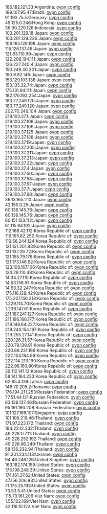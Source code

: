 186.182.121.33:Argentina: [ovpn config](vpn/186_182_121_33.ovpn)  
189.107.95.47:Brazil: [ovpn config](vpn/189_107_95_47.ovpn)  
91.193.75.5:Germany: [ovpn config](vpn/91_193_75_5.ovpn)  
45.125.0.246:Hong Kong: [ovpn config](vpn/45_125_0_246.ovpn)  
36.90.229.128:Indonesia: [ovpn config](vpn/36_90_229_128.ovpn)  
103.201.129.18:Japan: [ovpn config](vpn/103_201_129_18.ovpn)  
103.201.129.226:Japan: [ovpn config](vpn/103_201_129_226.ovpn)  
106.165.126.198:Japan: [ovpn config](vpn/106_165_126_198.ovpn)  
115.126.137.48:Japan: [ovpn config](vpn/115_126_137_48.ovpn)  
121.83.110.99:Japan: [ovpn config](vpn/121_83_110_99.ovpn)  
122.208.194.111:Japan: [ovpn config](vpn/122_208_194_111.ovpn)  
126.227.240.4:Japan: [ovpn config](vpn/126_227_240_4.ovpn)  
150.249.40.201:Japan: [ovpn config](vpn/150_249_40_201.ovpn)  
150.9.92.146:Japan: [ovpn config](vpn/150_9_92_146.ovpn)  
153.129.103.138:Japan: [ovpn config](vpn/153_129_103_138.ovpn)  
153.135.32.74:Japan: [ovpn config](vpn/153_135_32_74.ovpn)  
175.131.94.111:Japan: [ovpn config](vpn/175_131_94_111.ovpn)  
182.170.192.254:Japan: [ovpn config](vpn/182_170_192_254.ovpn)  
183.77.249.120:Japan: [ovpn config](vpn/183_77_249_120.ovpn)  
183.77.249.120:Japan: [ovpn config](vpn/183_77_249_120.ovpn)  
202.70.246.104:Japan: [ovpn config](vpn/202_70_246_104.ovpn)  
219.100.37.1:Japan: [ovpn config](vpn/219_100_37_1.ovpn)  
219.100.37.108:Japan: [ovpn config](vpn/219_100_37_108.ovpn)  
219.100.37.109:Japan: [ovpn config](vpn/219_100_37_109.ovpn)  
219.100.37.125:Japan: [ovpn config](vpn/219_100_37_125.ovpn)  
219.100.37.138:Japan: [ovpn config](vpn/219_100_37_138.ovpn)  
219.100.37.19:Japan: [ovpn config](vpn/219_100_37_19.ovpn)  
219.100.37.205:Japan: [ovpn config](vpn/219_100_37_205.ovpn)  
219.100.37.211:Japan: [ovpn config](vpn/219_100_37_211.ovpn)  
219.100.37.213:Japan: [ovpn config](vpn/219_100_37_213.ovpn)  
219.100.37.22:Japan: [ovpn config](vpn/219_100_37_22.ovpn)  
219.100.37.4:Japan: [ovpn config](vpn/219_100_37_4.ovpn)  
219.100.37.50:Japan: [ovpn config](vpn/219_100_37_50.ovpn)  
219.100.37.58:Japan: [ovpn config](vpn/219_100_37_58.ovpn)  
219.100.37.67:Japan: [ovpn config](vpn/219_100_37_67.ovpn)  
219.100.37.7:Japan: [ovpn config](vpn/219_100_37_7.ovpn)  
219.100.37.90:Japan: [ovpn config](vpn/219_100_37_90.ovpn)  
36.13.165.210:Japan: [ovpn config](vpn/36_13_165_210.ovpn)  
42.150.0.25:Japan: [ovpn config](vpn/42_150_0_25.ovpn)  
60.139.145.76:Japan: [ovpn config](vpn/60_139_145_76.ovpn)  
60.139.145.76:Japan: [ovpn config](vpn/60_139_145_76.ovpn)  
60.151.123.112:Japan: [ovpn config](vpn/60_151_123_112.ovpn)  
61.115.84.192:Japan: [ovpn config](vpn/61_115_84_192.ovpn)  
112.168.42.112:Korea Republic of: [ovpn config](vpn/112_168_42_112.ovpn)  
119.195.82.250:Korea Republic of: [ovpn config](vpn/119_195_82_250.ovpn)  
119.56.244.124:Korea Republic of: [ovpn config](vpn/119_56_244_124.ovpn)  
121.131.201.83:Korea Republic of: [ovpn config](vpn/121_131_201_83.ovpn)  
121.137.29.72:Korea Republic of: [ovpn config](vpn/121_137_29_72.ovpn)  
121.155.79.176:Korea Republic of: [ovpn config](vpn/121_155_79_176.ovpn)  
121.173.146.62:Korea Republic of: [ovpn config](vpn/121_173_146_62.ovpn)  
123.108.167.106:Korea Republic of: [ovpn config](vpn/123_108_167_106.ovpn)  
124.28.110.48:Korea Republic of: [ovpn config](vpn/124_28_110_48.ovpn)  
14.34.27.110:Korea Republic of: [ovpn config](vpn/14_34_27_110.ovpn)  
14.53.156.97:Korea Republic of: [ovpn config](vpn/14_53_156_97.ovpn)  
14.63.32.247:Korea Republic of: [ovpn config](vpn/14_63_32_247.ovpn)  
175.116.128.42:Korea Republic of: [ovpn config](vpn/175_116_128_42.ovpn)  
175.207.156.218:Korea Republic of: [ovpn config](vpn/175_207_156_218.ovpn)  
1.229.114.70:Korea Republic of: [ovpn config](vpn/1_229_114_70.ovpn)  
1.238.147.61:Korea Republic of: [ovpn config](vpn/1_238_147_61.ovpn)  
211.187.241.127:Korea Republic of: [ovpn config](vpn/211_187_241_127.ovpn)  
211.196.168.177:Korea Republic of: [ovpn config](vpn/211_196_168_177.ovpn)  
218.146.64.227:Korea Republic of: [ovpn config](vpn/218_146_64_227.ovpn)  
219.240.154.197:Korea Republic of: [ovpn config](vpn/219_240_154_197.ovpn)  
219.255.27.141:Korea Republic of: [ovpn config](vpn/219_255_27_141.ovpn)  
220.126.31.57:Korea Republic of: [ovpn config](vpn/220_126_31_57.ovpn)  
220.79.139.91:Korea Republic of: [ovpn config](vpn/220_79_139_91.ovpn)  
220.89.231.169:Korea Republic of: [ovpn config](vpn/220_89_231_169.ovpn)  
222.104.184.99:Korea Republic of: [ovpn config](vpn/222_104_184_99.ovpn)  
222.114.213.190:Korea Republic of: [ovpn config](vpn/222_114_213_190.ovpn)  
222.98.160.90:Korea Republic of: [ovpn config](vpn/222_98_160_90.ovpn)  
39.112.141.12:Korea Republic of: [ovpn config](vpn/39_112_141_12.ovpn)  
58.141.164.233:Korea Republic of: [ovpn config](vpn/58_141_164_233.ovpn)  
62.85.4.139:Latvia: [ovpn config](vpn/62_85_4_139.ovpn)  
146.70.205.2:Romania: [ovpn config](vpn/146_70_205_2.ovpn)  
176.194.211.253:Russian Federation: [ovpn config](vpn/176_194_211_253.ovpn)  
77.51.44.131:Russian Federation: [ovpn config](vpn/77_51_44_131.ovpn)  
83.139.137.46:Russian Federation: [ovpn config](vpn/83_139_137_46.ovpn)  
95.191.190.208:Russian Federation: [ovpn config](vpn/95_191_190_208.ovpn)  
101.127.166.107:Singapore: [ovpn config](vpn/101_127_166_107.ovpn)  
101.109.216.46:Thailand: [ovpn config](vpn/101_109_216_46.ovpn)  
171.97.223.172:Thailand: [ovpn config](vpn/171_97_223_172.ovpn)  
184.22.12.232:Thailand: [ovpn config](vpn/184_22_12_232.ovpn)  
49.228.177.11:Thailand: [ovpn config](vpn/49_228_177_11.ovpn)  
49.228.252.192:Thailand: [ovpn config](vpn/49_228_252_192.ovpn)  
49.228.96.249:Thailand: [ovpn config](vpn/49_228_96_249.ovpn)  
58.136.232.94:Thailand: [ovpn config](vpn/58_136_232_94.ovpn)  
91.201.234.113:Ukraine: [ovpn config](vpn/91_201_234_113.ovpn)  
94.46.246.126:United Kingdom: [ovpn config](vpn/94_46_246_126.ovpn)  
163.182.174.159:United States: [ovpn config](vpn/163_182_174_159.ovpn)  
173.198.248.39:United States: [ovpn config](vpn/173_198_248_39.ovpn)  
174.161.37.62:United States: [ovpn config](vpn/174_161_37_62.ovpn)  
47.156.206.93:United States: [ovpn config](vpn/47_156_206_93.ovpn)  
71.175.25.193:United States: [ovpn config](vpn/71_175_25_193.ovpn)  
73.53.5.41:United States: [ovpn config](vpn/73_53_5_41.ovpn)  
115.73.161.206:Viet Nam: [ovpn config](vpn/115_73_161_206.ovpn)  
1.55.102.169:Viet Nam: [ovpn config](vpn/1_55_102_169.ovpn)  
42.119.10.122:Viet Nam: [ovpn config](vpn/42_119_10_122.ovpn)  
